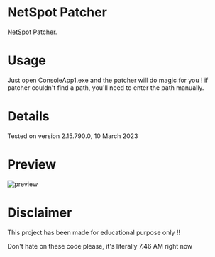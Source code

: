 # NetSpot Patcher
[NetSpot](https://www.netspotapp.com/) Patcher.

# Usage
Just open ConsoleApp1.exe and the patcher will do magic for you !
if patcher couldn't find a path, you'll need to enter the path manually.

# Details
Tested on version 2.15.790.0, 10 March 2023

# Preview
![preview](preview.gif)

# Disclaimer
This project has been made for educational purpose only !!

Don't hate on these code please, it's literally 7.46 AM right now
